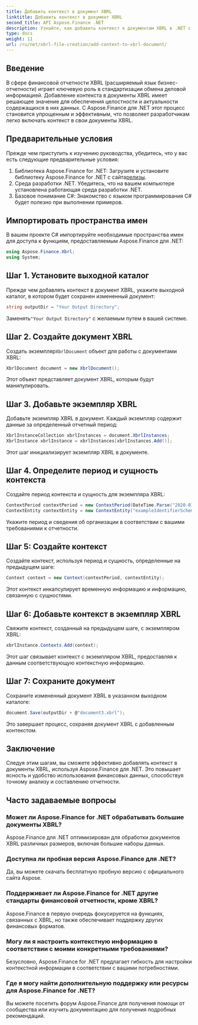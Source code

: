 ```yaml
---
title: Добавить контекст в документ XBRL
linktitle: Добавить контекст в документ XBRL
second_title: API Aspose.Finance .NET
description: Узнайте, как добавить контекст к документам XBRL в .NET с помощью Aspose.Finance для оптимизации финансовой отчетности. #Aspose #Финансы #XBRL
type: docs
weight: 11
url: /ru/net/xbrl-file-creation/add-context-to-xbrl-document/
---
```

## Введение
В сфере финансовой отчетности XBRL (расширяемый язык бизнес-отчетности) играет ключевую роль в стандартизации обмена деловой информацией. Добавление контекста в документы XBRL имеет решающее значение для обеспечения целостности и актуальности содержащихся в них данных. С Aspose.Finance для .NET этот процесс становится упрощенным и эффективным, что позволяет разработчикам легко включать контекст в свои документы XBRL.
## Предварительные условия
Прежде чем приступить к изучению руководства, убедитесь, что у вас есть следующие предварительные условия:
1. Библиотека Aspose.Finance for .NET: Загрузите и установите библиотеку Aspose.Finance for .NET с сайта[релизы](https://releases.aspose.com/finance/net/).
2. Среда разработки .NET. Убедитесь, что на вашем компьютере установлена работающая среда разработки .NET.
3. Базовое понимание C#: Знакомство с языком программирования C# будет полезно при выполнении примеров.
## Импортировать пространства имен
В вашем проекте C# импортируйте необходимые пространства имен для доступа к функциям, предоставляемым Aspose.Finance для .NET:
```csharp
using Aspose.Finance.Xbrl;
using System;
```
## Шаг 1. Установите выходной каталог
Прежде чем добавлять контекст в документ XBRL, укажите выходной каталог, в котором будет сохранен измененный документ:
```csharp
string outputDir = "Your Output Directory";
```
 Заменять`"Your Output Directory"` с желаемым путем в вашей системе.
## Шаг 2. Создайте документ XBRL
 Создать экземпляр`XbrlDocument` объект для работы с документами XBRL:
```csharp
XbrlDocument document = new XbrlDocument();
```
Этот объект представляет документ XBRL, которым будут манипулировать.
## Шаг 3. Добавьте экземпляр XBRL
Добавьте экземпляр XBRL в документ. Каждый экземпляр содержит данные за определенный отчетный период:
```csharp
XbrlInstanceCollection xbrlInstances = document.XbrlInstances;
XbrlInstance xbrlInstance = xbrlInstances[xbrlInstances.Add()];
```
Этот шаг инициализирует экземпляр XBRL в документе.
## Шаг 4. Определите период и сущность контекста
Создайте период контекста и сущность для экземпляра XBRL:
```csharp
ContextPeriod contextPeriod = new ContextPeriod(DateTime.Parse("2020-01-01"), DateTime.Parse("2020-02-10"));
ContextEntity contextEntity = new ContextEntity("exampleIdentifierScheme", "exampleIdentifier");
```
Укажите период и сведения об организации в соответствии с вашими требованиями к отчетности.
## Шаг 5: Создайте контекст
Создайте контекст, используя период и сущность, определенные на предыдущем шаге:
```csharp
Context context = new Context(contextPeriod, contextEntity);
```
Этот контекст инкапсулирует временную информацию и информацию, связанную с сущностями.
## Шаг 6: Добавьте контекст в экземпляр XBRL
Свяжите контекст, созданный на предыдущем шаге, с экземпляром XBRL:
```csharp
xbrlInstance.Contexts.Add(context);
```
Этот шаг связывает контекст с экземпляром XBRL, предоставляя к данным соответствующую контекстную информацию.
## Шаг 7: Сохраните документ
Сохраните измененный документ XBRL в указанном выходном каталоге:
```csharp
document.Save(outputDir + @"document3.xbrl");
```
Это завершает процесс, сохраняя документ XBRL с добавленным контекстом.
## Заключение
Следуя этим шагам, вы сможете эффективно добавлять контекст в документы XBRL, используя Aspose.Finance для .NET. Это повышает ясность и удобство использования финансовых данных, способствуя точному анализу и составлению отчетности.
## Часто задаваемые вопросы
### Может ли Aspose.Finance for .NET обрабатывать большие документы XBRL?
Aspose.Finance для .NET оптимизирован для обработки документов XBRL различных размеров, включая большие наборы данных.
### Доступна ли пробная версия Aspose.Finance для .NET?
Да, вы можете скачать бесплатную пробную версию с официального сайта Aspose.
### Поддерживает ли Aspose.Finance for .NET другие стандарты финансовой отчетности, кроме XBRL?
Aspose.Finance в первую очередь фокусируется на функциях, связанных с XBRL, но также обеспечивает поддержку других финансовых форматов.
### Могу ли я настроить контекстную информацию в соответствии с моими конкретными требованиями?
Безусловно, Aspose.Finance for .NET предлагает гибкость для настройки контекстной информации в соответствии с вашими потребностями.
### Где я могу найти дополнительную поддержку или ресурсы для Aspose.Finance for .NET?
Вы можете посетить форум Aspose.Finance для получения помощи от сообщества или изучить документацию для получения подробных рекомендаций.